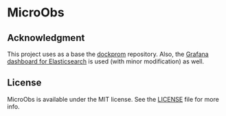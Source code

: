 # MicroObs

## Acknowledgment
This project uses as a base the [dockprom](https://github.com/stefanprodan/dockprom) repository. Also, the [Grafana dashboard for Elasticsearch](https://github.com/monitoringartist/grafana-elasticsearch-dashboards) is used (with minor modification) as well.

## License
MicroObs is available under the MIT license. See the [LICENSE](https://github.com/microobs/microobs/blob/master/LICENSE) file for more info.
